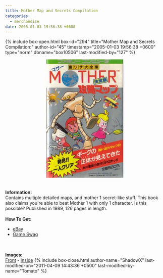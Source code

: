 ```yaml
---
title: Mother Map and Secrets Compilation
categories:
  - merchandise
date: 2005-01-03 19:56:38 +0600
---
```

{% include box-open.html box-id="294" title="Mother Map and Secrets Compilation:" author-id="45" timestamp="2005-01-03 19:56:38 +0600" type="norm" dbname="box10506" last-modified-by="127" %}
	<center>
	<img src="/merchandise/images/commap_title.jpg" border="0" alt="Mother Map and Secrets Compilation" />
	</center>
	<br /><br />
	<b>Information:</b>
	<br />
	Contains multiple detailed maps, and mother 1 secret-like stuff.  This
	book also claims you're able to beat Mother 1 with only 1 character. Is
	this possible? Published in 1989, 126 pages in length.
	<br /><br />
	<b>How To Get:</b>
	<br />
	<ul>
	<li><a href="http://www.ebay.com">eBay</a></li>
        <li><a href="http://gameswag.com/view/mother-walkthrough-map/">Game Swag</a></li>
	</ul>
	<br /><br />
	<b>Images:</b>
	<br />
	<a href="/merchandise/images/commap1.jpg">Front</a> - <a href="/merchandise/images/commap2.jpg">Inside</a>
{% include box-close.html author-name="ShadowX" last-modified-on="2011-04-09 14:43:36 +0500" last-modified-by-name="Tomato" %}
